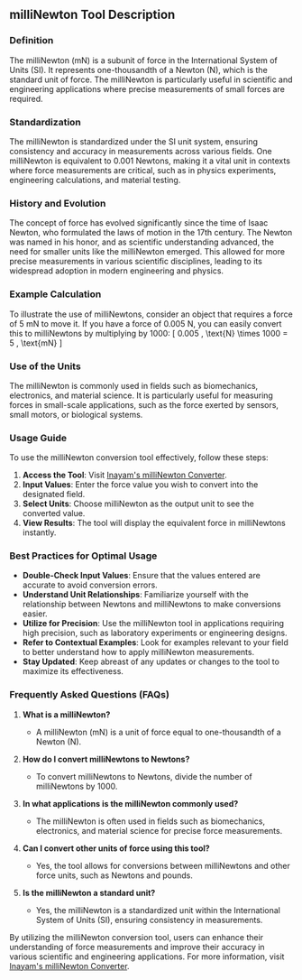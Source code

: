 ## milliNewton Tool Description

### Definition
The milliNewton (mN) is a subunit of force in the International System of Units (SI). It represents one-thousandth of a Newton (N), which is the standard unit of force. The milliNewton is particularly useful in scientific and engineering applications where precise measurements of small forces are required.

### Standardization
The milliNewton is standardized under the SI unit system, ensuring consistency and accuracy in measurements across various fields. One milliNewton is equivalent to 0.001 Newtons, making it a vital unit in contexts where force measurements are critical, such as in physics experiments, engineering calculations, and material testing.

### History and Evolution
The concept of force has evolved significantly since the time of Isaac Newton, who formulated the laws of motion in the 17th century. The Newton was named in his honor, and as scientific understanding advanced, the need for smaller units like the milliNewton emerged. This allowed for more precise measurements in various scientific disciplines, leading to its widespread adoption in modern engineering and physics.

### Example Calculation
To illustrate the use of milliNewtons, consider an object that requires a force of 5 mN to move it. If you have a force of 0.005 N, you can easily convert this to milliNewtons by multiplying by 1000:
\[ 
0.005 \, \text{N} \times 1000 = 5 \, \text{mN} 
\]

### Use of the Units
The milliNewton is commonly used in fields such as biomechanics, electronics, and material science. It is particularly useful for measuring forces in small-scale applications, such as the force exerted by sensors, small motors, or biological systems.

### Usage Guide
To use the milliNewton conversion tool effectively, follow these steps:
1. **Access the Tool**: Visit [Inayam's milliNewton Converter](https://www.inayam.co/unit-converter/force).
2. **Input Values**: Enter the force value you wish to convert into the designated field.
3. **Select Units**: Choose milliNewton as the output unit to see the converted value.
4. **View Results**: The tool will display the equivalent force in milliNewtons instantly.

### Best Practices for Optimal Usage
- **Double-Check Input Values**: Ensure that the values entered are accurate to avoid conversion errors.
- **Understand Unit Relationships**: Familiarize yourself with the relationship between Newtons and milliNewtons to make conversions easier.
- **Utilize for Precision**: Use the milliNewton tool in applications requiring high precision, such as laboratory experiments or engineering designs.
- **Refer to Contextual Examples**: Look for examples relevant to your field to better understand how to apply milliNewton measurements.
- **Stay Updated**: Keep abreast of any updates or changes to the tool to maximize its effectiveness.

### Frequently Asked Questions (FAQs)

1. **What is a milliNewton?**
   - A milliNewton (mN) is a unit of force equal to one-thousandth of a Newton (N).

2. **How do I convert milliNewtons to Newtons?**
   - To convert milliNewtons to Newtons, divide the number of milliNewtons by 1000.

3. **In what applications is the milliNewton commonly used?**
   - The milliNewton is often used in fields such as biomechanics, electronics, and material science for precise force measurements.

4. **Can I convert other units of force using this tool?**
   - Yes, the tool allows for conversions between milliNewtons and other force units, such as Newtons and pounds.

5. **Is the milliNewton a standard unit?**
   - Yes, the milliNewton is a standardized unit within the International System of Units (SI), ensuring consistency in measurements. 

By utilizing the milliNewton conversion tool, users can enhance their understanding of force measurements and improve their accuracy in various scientific and engineering applications. For more information, visit [Inayam's milliNewton Converter](https://www.inayam.co/unit-converter/force).